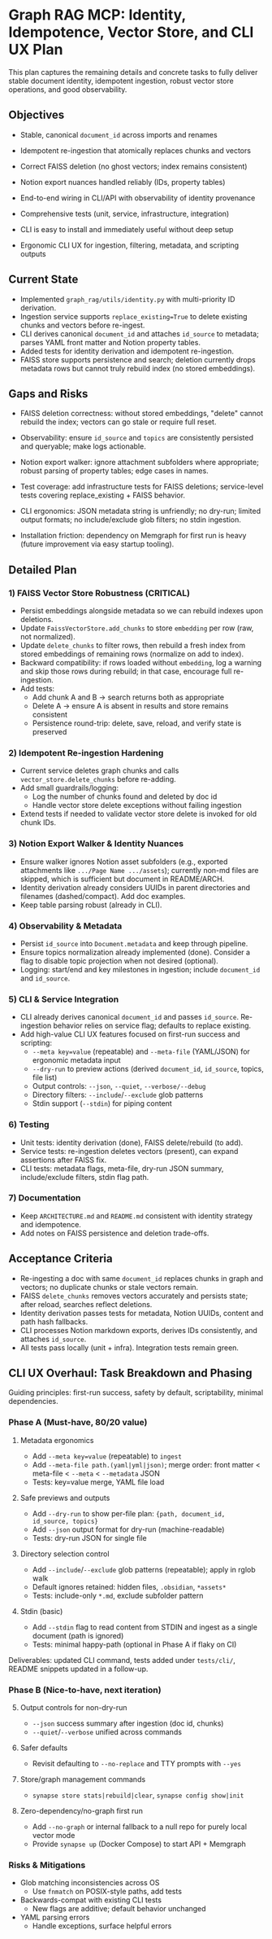 # Graph RAG MCP: Identity, Idempotence, Vector Store, and CLI UX Plan

This plan captures the remaining details and concrete tasks to fully deliver stable document identity, idempotent ingestion, robust vector store operations, and good observability.

## Objectives
- Stable, canonical `document_id` across imports and renames
- Idempotent re-ingestion that atomically replaces chunks and vectors
- Correct FAISS deletion (no ghost vectors; index remains consistent)
- Notion export nuances handled reliably (IDs, property tables)
- End-to-end wiring in CLI/API with observability of identity provenance
- Comprehensive tests (unit, service, infrastructure, integration)

- CLI is easy to install and immediately useful without deep setup
- Ergonomic CLI UX for ingestion, filtering, metadata, and scripting outputs

## Current State
- Implemented `graph_rag/utils/identity.py` with multi-priority ID derivation.
- Ingestion service supports `replace_existing=True` to delete existing chunks and vectors before re-ingest.
- CLI derives canonical `document_id` and attaches `id_source` to metadata; parses YAML front matter and Notion property tables.
- Added tests for identity derivation and idempotent re-ingestion.
- FAISS store supports persistence and search; deletion currently drops metadata rows but cannot truly rebuild index (no stored embeddings).

## Gaps and Risks
- FAISS deletion correctness: without stored embeddings, "delete" cannot rebuild the index; vectors can go stale or require full reset.
- Observability: ensure `id_source` and `topics` are consistently persisted and queryable; make logs actionable.
- Notion export walker: ignore attachment subfolders where appropriate; robust parsing of property tables; edge cases in names.
- Test coverage: add infrastructure tests for FAISS deletions; service-level tests covering replace_existing + FAISS behavior.

- CLI ergonomics: JSON metadata string is unfriendly; no dry-run; limited output formats; no include/exclude glob filters; no stdin ingestion.
- Installation friction: dependency on Memgraph for first run is heavy (future improvement via easy startup tooling).

## Detailed Plan

### 1) FAISS Vector Store Robustness (CRITICAL)
- Persist embeddings alongside metadata so we can rebuild indexes upon deletions.
- Update `FaissVectorStore.add_chunks` to store `embedding` per row (raw, not normalized).
- Update `delete_chunks` to filter rows, then rebuild a fresh index from stored embeddings of remaining rows (normalize on add to index).
- Backward compatibility: if rows loaded without `embedding`, log a warning and skip those rows during rebuild; in that case, encourage full re-ingestion.
- Add tests:
  - Add chunk A and B → search returns both as appropriate
  - Delete A → ensure A is absent in results and store remains consistent
  - Persistence round-trip: delete, save, reload, and verify state is preserved

### 2) Idempotent Re-ingestion Hardening
- Current service deletes graph chunks and calls `vector_store.delete_chunks` before re-adding.
- Add small guardrails/logging:
  - Log the number of chunks found and deleted by doc id
  - Handle vector store delete exceptions without failing ingestion
- Extend tests if needed to validate vector store delete is invoked for old chunk IDs.

### 3) Notion Export Walker & Identity Nuances
- Ensure walker ignores Notion asset subfolders (e.g., exported attachments like `.../Page Name .../assets`); currently non-md files are skipped, which is sufficient but document in README/ARCH.
- Identity derivation already considers UUIDs in parent directories and filenames (dashed/compact). Add doc examples.
- Keep table parsing robust (already in CLI).

### 4) Observability & Metadata
- Persist `id_source` into `Document.metadata` and keep through pipeline.
- Ensure topics normalization already implemented (done). Consider a flag to disable topic projection when not desired (optional).
- Logging: start/end and key milestones in ingestion; include `document_id` and `id_source`.

### 5) CLI & Service Integration
- CLI already derives canonical `document_id` and passes `id_source`. Re-ingestion behavior relies on service flag; defaults to replace existing.
- Add high-value CLI UX features focused on first-run success and scripting:
  - `--meta key=value` (repeatable) and `--meta-file` (YAML/JSON) for ergonomic metadata input
  - `--dry-run` to preview actions (derived `document_id`, `id_source`, topics, file list)
  - Output controls: `--json`, `--quiet`, `--verbose/--debug`
  - Directory filters: `--include`/`--exclude` glob patterns
  - Stdin support (`--stdin`) for piping content

### 6) Testing
- Unit tests: identity derivation (done), FAISS delete/rebuild (to add).
- Service tests: re-ingestion deletes vectors (present), can expand assertions after FAISS fix.
- CLI tests: metadata flags, meta-file, dry-run JSON summary, include/exclude filters, stdin flag path.

### 7) Documentation
- Keep `ARCHITECTURE.md` and `README.md` consistent with identity strategy and idempotence.
- Add notes on FAISS persistence and deletion trade-offs.

## Acceptance Criteria
- Re-ingesting a doc with same `document_id` replaces chunks in graph and vectors; no duplicate chunks or stale vectors remain.
- FAISS `delete_chunks` removes vectors accurately and persists state; after reload, searches reflect deletions.
- Identity derivation passes tests for metadata, Notion UUIDs, content and path hash fallbacks.
- CLI processes Notion markdown exports, derives IDs consistently, and attaches `id_source`.
- All tests pass locally (unit + infra). Integration tests remain green.

## CLI UX Overhaul: Task Breakdown and Phasing

Guiding principles: first-run success, safety by default, scriptability, minimal dependencies.

### Phase A (Must-have, 80/20 value)
1) Metadata ergonomics
   - Add `--meta key=value` (repeatable) to `ingest`
   - Add `--meta-file path.(yaml|yml|json)`; merge order: front matter < meta-file < `--meta` < `--metadata` JSON
   - Tests: key=value merge, YAML file load

2) Safe previews and outputs
   - Add `--dry-run` to show per-file plan: `{path, document_id, id_source, topics}`
   - Add `--json` output format for dry-run (machine-readable)
   - Tests: dry-run JSON for single file

3) Directory selection control
   - Add `--include`/`--exclude` glob patterns (repeatable); apply in rglob walk
   - Default ignores retained: hidden files, `.obsidian`, `*assets*`
   - Tests: include-only `*.md`, exclude subfolder pattern

4) Stdin (basic)
   - Add `--stdin` flag to read content from STDIN and ingest as a single document (path is ignored)
   - Tests: minimal happy-path (optional in Phase A if flaky on CI)

Deliverables: updated CLI command, tests added under `tests/cli/`, README snippets updated in a follow-up.

### Phase B (Nice-to-have, next iteration)
5) Output controls for non-dry-run
   - `--json` success summary after ingestion (doc id, chunks)
   - `--quiet`/`--verbose` unified across commands

6) Safer defaults
   - Revisit defaulting to `--no-replace` and TTY prompts with `--yes`

7) Store/graph management commands
   - `synapse store stats|rebuild|clear`, `synapse config show|init`

8) Zero-dependency/no-graph first run
   - Add `--no-graph` or internal fallback to a null repo for purely local vector mode
   - Provide `synapse up` (Docker Compose) to start API + Memgraph

### Risks & Mitigations
- Glob matching inconsistencies across OS
  - Use `fnmatch` on POSIX-style paths, add tests
- Backwards-compat with existing CLI tests
  - New flags are additive; default behavior unchanged
- YAML parsing errors
  - Handle exceptions, surface helpful errors

